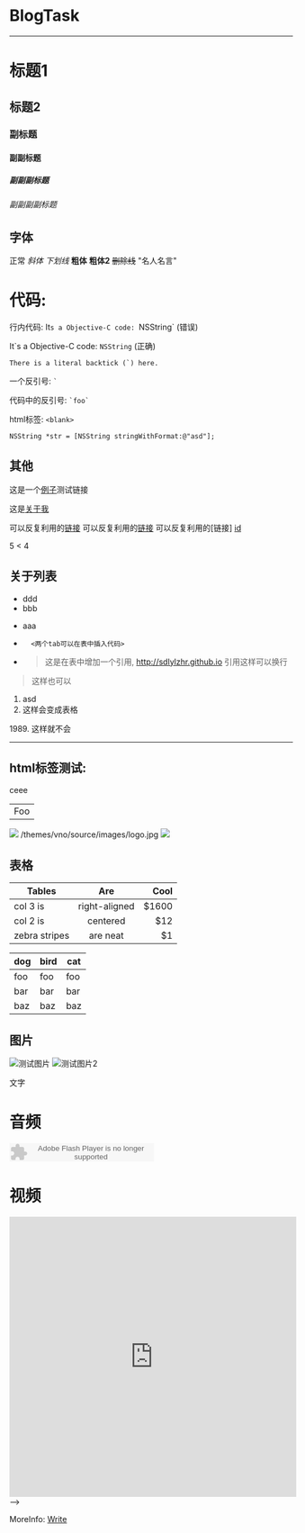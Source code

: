 # BlogTask


---
# 标题1
## 标题2
### 副标题
#### 副副标题
##### 副副副标题
###### 副副副副标题




字体
-----
正常
*斜体*
_下划线_
**粗体**
__粗体2__
~~删除线~~
"名人名言"


代码:
======

行内代码:
It`s a Objective-C code: `NSString` (错误)

It\`s a Objective-C code: `NSString` (正确)

``There is a literal backtick (`) here.``

一个反引号: `` ` ``

代码中的反引号: `` `foo` ``

html标签: `<blank>`

```
NSString *str = [NSString stringWithFormat:@"asd"];
```



其他
----

这是一个[例子](http://sdlylzhr.github.io "测试标题")测试链接

这是[关于我](/about/)

可以反复利用的[链接][id]
可以反复利用的[链接][id]
可以反复利用的[链接] [id]

[id]: http://sdlylzhr.github.io 
"这个在任意地方都可以定义"



5 < 4

关于列表
----
* ddd
* bbb

+ aaa
+ 		<两个tab可以在表中插入代码>
+ 	 >这是在表中增加一个引用, http://sdlylzhr.github.io
引用这样可以换行		
>这样也可以

1. asd
1988. 这样会变成表格

1989\. 这样就不会 

----


html标签测试:
----

<p>ceee<!--asd--></p>

<table class="table table-bordered table-striped table-condensed">
	<tr>
		<td>Foo</td>
	</tr>
</table>


<img src="/logo.jpg">
<img>/themes/vno/source/images/logo.jpg</img>
<img src="http://img.ycwb.com/3c/attachement/jpg/site2/20151103/002511e1e2c117a2547514.jpg">

表格
----

| Tables        | Are           | Cool  |
| ------------- |:-------------:| -----:|
| col 3 is      | right-aligned | $1600 |
| col 2 is      | centered      |   $12 |
| zebra stripes | are neat      |    $1 |

dog | bird | cat
----|------|----
foo | foo  | foo
bar | bar  | bar
baz | baz  | baz

图片
----

![测试图片](http://img.ycwb.com/3c/attachement/jpg/site2/20151103/002511e1e2c117a2547514.jpg "sda")
![测试图片2](source/_posts/logo2.jpg)

文字

音频
====
<embed src="http://www.xiami.com/widget/0_3515679/singlePlayer.swf" type="application/x-shockwave-flash" width="257" height="33" wmode="transparent"></embed>


视频
=====
<iframe height=498 width=510 src="http://player.youku.com/embed/XMjI2MjU3MDMy" frameborder=0 allowfullscreen></iframe>-->





MoreInfo: [Write](https://www.baidu.com)

